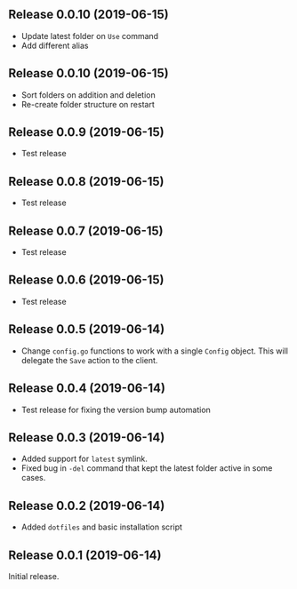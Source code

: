 ## Release 0.0.10 (2019-06-15)

- Update latest folder on `Use` command
- Add different alias

## Release 0.0.10 (2019-06-15)

- Sort folders on addition and deletion
- Re-create folder structure on restart

## Release 0.0.9 (2019-06-15)

- Test release

## Release 0.0.8 (2019-06-15)

- Test release

## Release 0.0.7 (2019-06-15)

- Test release

## Release 0.0.6 (2019-06-15)

- Test release

## Release 0.0.5 (2019-06-14)

- Change `config.go` functions to work with a single `Config` object. This will delegate the `Save` action to the client.

## Release 0.0.4 (2019-06-14)

- Test release for fixing the version bump automation

## Release 0.0.3 (2019-06-14)

- Added support for `latest` symlink.
- Fixed bug in `-del` command that kept the latest folder active in some cases.

## Release 0.0.2 (2019-06-14)

- Added `dotfiles` and basic installation script

## Release 0.0.1 (2019-06-14)

Initial release.
